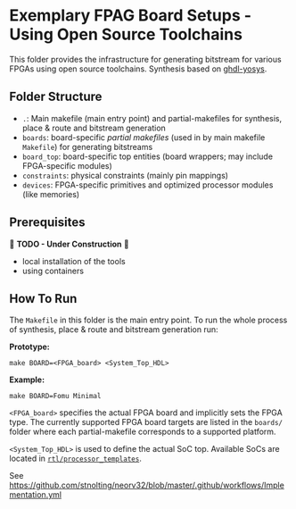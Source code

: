# Exemplary FPAG Board Setups - Using Open Source Toolchains

This folder provides the infrastructure for generating bitstream for various FPGAs using
open source toolchains. Synthesis based on [ghdl-yosys](https://github.com/ghdl/ghdl-yosys-plugin).

## Folder Structure

* `.`: Main makefile (main entry point) and partial-makefiles for synthesis, place & route and bitstream generation
* `boards`: board-specific _partial makefiles_ (used in by main makefile `Makefile`) for generating bitstreams
* `board_top`: board-specific top entities (board wrappers; may include FPGA-specific modules)
* `constraints`: physical constraints (mainly pin mappings)
* `devices`: FPGA-specific primitives and optimized processor modules (like memories)


## Prerequisites

:construction: **TODO - Under Construction** :construction:

* local installation of the tools
* using containers


## How To Run

The `Makefile` in this folder is the main entry point. To run the whole process of synthesis, place & route and bitstream
generation run:

**Prototype:**
```
make BOARD=<FPGA_board> <System_Top_HDL>
```

**Example:**
```
make BOARD=Fomu Minimal
```

`<FPGA_board>` specifies the actual FPGA board and implicitly sets the FPGA type. The currently supported FPGA board
targets are listed in the `boards/` folder where each partial-makefile corresponds to a supported platform. 

`<System_Top_HDL>` is used to define the actual SoC top. Available SoCs are located in
[`rtl/processor_templates`](https://github.com/stnolting/neorv32/tree/master/rtl/processor_templates).


See https://github.com/stnolting/neorv32/blob/master/.github/workflows/Implementation.yml
